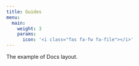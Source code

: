 ```yaml
---
title: Guides
menu:
  main:
    weight: 3
    params:
      icon: '<i class="fas fa-fw fa-file"></i>'
---
```


The example of Docs layout.
